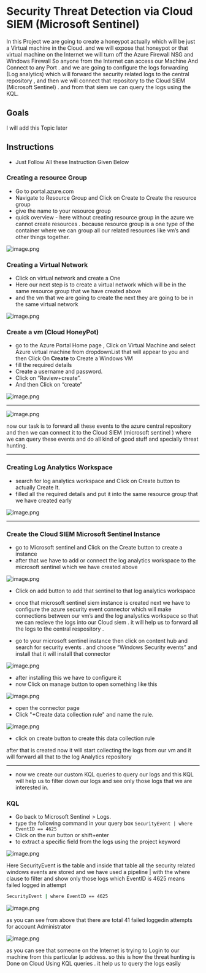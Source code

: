 # Security Threat Detection via Cloud SIEM (Microsoft Sentinel)

In this  Project we are going to create a honeypot actually which will be just a Virtual machine in the Cloud. and we will expose that honeypot or that virtual machine on the Internet we will turn off the Azure Firewall NSG and Windows Firewall So anyone from the Internet can access our Machine And Connect to any Port  . and we are going to configure the logs forwarding (Log analytics)  which will forward the security related logs to the central repository , and then we will connect that repository to the  Cloud SIEM (Microsoft Sentinel) . and from that siem we can query the logs using the KQL. 

## Goals

I will add this Topic later 

## Instructions

- Just Follow All these Instruction Given Below

### Creating a resource Group

- Go to portal.azure.com
- Navigate to Resource Group and Click on Create to Create the resource group
- give the name to your resource group
- quick overview - here without creating resource group in the azure we cannot create resources . because resource group is a one type of the container where we can group all our related resources like vm’s and other things together.

![image.png](images/image.png)

### Creating a Virtual Network

- Click on virtual network and create a One
- Here our next step is to create a virtual network which will be in the same resource group that we have created above
- and the vm that we are going to create the next they are going to be in the same virtual network

![image.png](images/image%201.png)

### Create a vm (Cloud HoneyPot)

- go to the Azure Portal Home page , Click on Virtual Machine  and select Azure virtual machine from dropdownList that will appear to you and then  Click On **Create** to Create a Windows VM
- fill the required details
- Create a username and password.
- Click on “Review+create”.
- And then Click on “create”

![image.png](images/image%202.png)

---

![image.png](images/image%203.png)

now our task is to forward all these events to the azure central repository and then we can connect it to the Cloud SIEM (microsoft sentinel )  where we can query these events and do all kind of good stuff and specially threat hunting.

---

### Creating Log Analytics  Workspace

- search for log analytics workspace and Click on Create button to actually Create It.
- filled all the required details and put it into the same resource group that we have created early

![image.png](images/image%204.png)

---

### Create the Cloud SIEM Microsoft Sentinel  Instance

- go to Microsoft sentinel and Click on the Create button to create a instance
- after that we have to add or connect the log analytics workspace to the microsoft sentinel which we have created above

![image.png](images/image%205.png)

- Click on add button to add that sentinel to that log analytics workspace
- once that microsoft sentinel siem instance is created  next we have to configure the azure security event connector  which will make connections between our vm’s and the log analystics workspace so that we can recieve the logs into our Cloud siem  . it will help  us to forward all the logs to the central respository .

- go to your microsoft sentinel instance then click on content hub and search for security events . and choose “Windows Security events” and install that it will install that connector

![image.png](images/image%206.png)

- after installing this we have to configure it
- now Click on manage button to open something like this

![image.png](images/image%207.png)

- open the connector page
- Click "+Create data collection rule" and name the rule.

![image.png](images/image%208.png)

- click on create button to create this data collection  rule

after that is created now it will start collecting the logs from our vm and it will forward all that to the log Analytics repository 

---

- now we create our custom KQL queries to query our logs  and this KQL will help us to filter down our logs and see only those logs that we are  interested in.

### KQL

- Go back to Microsoft Sentinel > Logs.
- type the following command in your query box ```SecurityEvent | where EventID == 4625```
- Click on the run button or shift+enter
- to extract a specific field from the logs using the project keyword

![image.png](images/image%209.png)

Here SecurityEvent is the table and inside that table all the security related windows events are stored  and we have used a pipeline |  with the where clause to filter and show only those logs which EventID is 4625 means failed logged in attempt

```bash
SecurityEvent | where EventID == 4625
```

![image.png](images/image%2010.png)

as you can see from above that there are total 41 failed loggedin attempts for account Administrator

![image.png](images/image%2011.png)

as you can see that someone on the Internet is trying to Login to our machine from this particular Ip address. so this is how the threat hunting is Done on Cloud Using KQL queries  . it help us to query the logs easily
